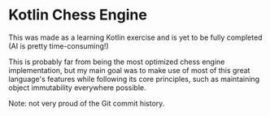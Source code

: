 # Kotlin Chess Engine

This was made as a learning Kotlin exercise and is yet to be fully completed (AI is pretty time-consuming!)

This is probably far from being the most optimized chess engine implementation, but my main goal was to make use of most of this great language's features while following its core principles, such as maintaining object immutability everywhere possible.

Note: not very proud of the Git commit history.
